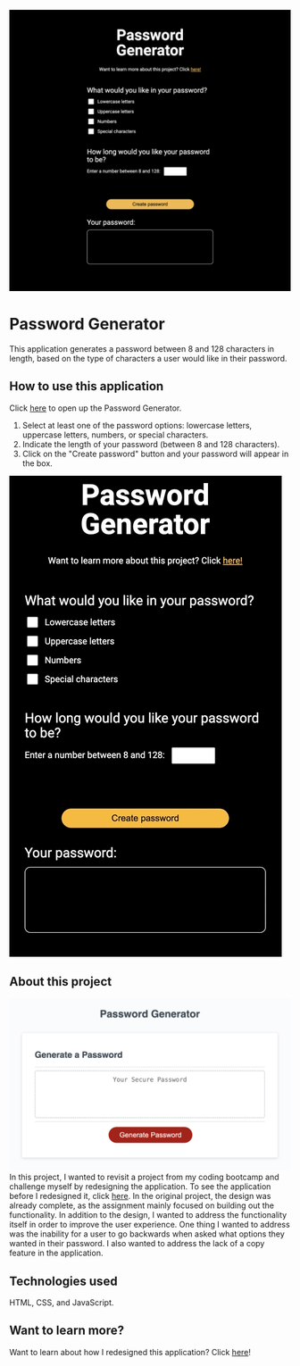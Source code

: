 ![password generator screenshot](./assets/images/password-generator.png) 

# Password Generator
This application generates a password between 8 and 128 characters in length, based on the type of characters a user would like in their password.


## How to use this application
Click [here](https://guillermo-martin.github.io/passwordGenerator2/) to open up the Password Generator.

1. Select at least one of the password options:  lowercase letters, uppercase letters, numbers, or special characters.
2. Indicate the length of your password (between 8 and 128 characters).
3. Click on the "Create password" button and your password will appear in the box.

![password generator gift](./assets/images/create-password.gif) 


## About this project
![password generator gift](./assets/images/password-generator-v1.png) 
In this project, I wanted to revisit a project from my coding bootcamp and challenge myself by redesigning the application.  To see the application before I redesigned it, click [here](https://guillermo-martin.github.io/passwordGenerator/).  In the original project, the design was already complete, as the assignment mainly focused on building out the functionality.  In addition to the design, I wanted to address the functionality itself in order to improve the user experience.  One thing I wanted to address was the inability for a user to go backwards when asked what options they wanted in their password.  I also wanted to address the lack of a copy feature in the application.

## Technologies used
HTML, CSS, and JavaScript.

## Want to learn more?
Want to learn about how I redesigned this application?  Click [here](https://guillermo-martin.github.io/passwordGenerator2)!

<!-- https://guillermo-martin.github.io/passwordGenerator/

## Description

The app generates a password between 8 and 128 characters. When a user presses the "Generate Password" button, a series of prompts will be given to the user. These prompts ask how long the user would like their password and if they want lowercase letters, uppercase letters, numbers, or special characters in their password. Using these prompts, a password will be generated that meets the user's desired length and desired criteria. The app will then display an alert with a randomly generated password meeting the user's desired criteria. The password will also be printed out onto the text area.

## Technologies
* Languages, frameworks, various tools
    * HTML, CSS, and JavaScript

## Challenges
* Your experience building this app
    * I had ups and downs building the app.  There were times when I was proud of myself for coming up with certain aspects of the code on my own, such as creating the functions and determining some of the logic.  There were also some frustrating times when I felt like I had an idea and when I tried to execute it, it wouldn't work.
* What was difficult
    * One of the difficult parts of this homework, I thought, was trying to loop through all of the character generator functions a certain number of times.  Depending on the user's desired password length, the loop would repeat that many times, but then would provide a password that didn't meet the user's desired length.
* What did you learn
    * I learned about "NaN", using while loops, and to focus on one issue at a time.
    * I also learned to break problems down into smaller problems and tackle those smaller problems first. 
    * I also learned that using alerts was a good way of troubleshooting my code.
* How did you go about solving a problem
    * To solve a problem, I would write down what the problem was, and ask myself questions on how to accomplish it.  I would then write down each idea and then tackle each idea one at a time.
    * I also used the console and alerts to help me see any issues I was having.
    * I also would Google things and attend office hours.

## Screenshot
![homework 3 screenshot](./assets/images/Homework3-screenshot.png) -->
